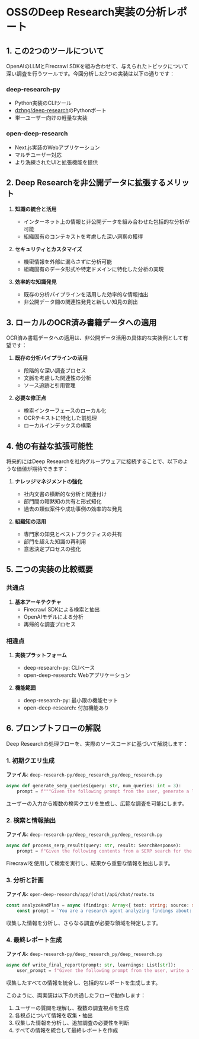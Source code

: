 # OSSのDeep Research実装の分析レポート

## 1. この2つのツールについて

OpenAIのLLMとFirecrawl SDKを組み合わせて、与えられたトピックについて深い調査を行うツールです。今回分析した2つの実装は以下の通りです：

### deep-research-py
- Python実装のCLIツール
- [dzhng/deep-research](https://github.com/dzhng/deep-research)のPythonポート
- 単一ユーザー向けの軽量な実装

### open-deep-research
- Next.js実装のWebアプリケーション
- マルチユーザー対応
- より洗練されたUIと拡張機能を提供

## 2. Deep Researchを非公開データに拡張するメリット

1. **知識の統合と活用**
   - インターネット上の情報と非公開データを組み合わせた包括的な分析が可能
   - 組織固有のコンテキストを考慮した深い洞察の獲得

2. **セキュリティとカスタマイズ**
   - 機密情報を外部に漏らさずに分析可能
   - 組織固有のデータ形式や特定ドメインに特化した分析の実現

3. **効率的な知識発見**
   - 既存の分析パイプラインを活用した効率的な情報抽出
   - 非公開データ間の関連性発見と新しい知見の創出

## 3. ローカルのOCR済み書籍データへの適用

OCR済み書籍データへの適用は、非公開データ活用の具体的な実装例として有望です：

1. **既存の分析パイプラインの活用**
   - 段階的な深い調査プロセス
   - 文脈を考慮した関連性の分析
   - ソース追跡と引用管理

2. **必要な修正点**
   - 検索インターフェースのローカル化
   - OCRテキストに特化した前処理
   - ローカルインデックスの構築

## 4. 他の有益な拡張可能性

将来的にはDeep Researchを社内グループウェアに接続することで、以下のような価値が期待できます：

1. **ナレッジマネジメントの強化**
   - 社内文書の横断的な分析と関連付け
   - 部門間の暗黙知の共有と形式知化
   - 過去の類似案件や成功事例の効率的な発見

2. **組織知の活用**
   - 専門家の知見とベストプラクティスの共有
   - 部門を超えた知識の再利用
   - 意思決定プロセスの強化

## 5. 二つの実装の比較概要

### 共通点
1. **基本アーキテクチャ**
   - Firecrawl SDKによる検索と抽出
   - OpenAIモデルによる分析
   - 再帰的な調査プロセス

### 相違点
1. **実装プラットフォーム**
   - deep-research-py: CLIベース
   - open-deep-research: Webアプリケーション

2. **機能範囲**
   - deep-research-py: 最小限の機能セット
   - open-deep-research: 付加機能あり

## 6. プロンプトフローの解説

Deep Researchの処理フローを、実際のソースコードに基づいて解説します：

### 1. 初期クエリ生成
**ファイル**: `deep-research-py/deep_research_py/deep_research.py`
```python
async def generate_serp_queries(query: str, num_queries: int = 3):
    prompt = f"""Given the following prompt from the user, generate a list of SERP queries..."""
```
ユーザーの入力から複数の検索クエリを生成し、広範な調査を可能にします。

### 2. 検索と情報抽出
**ファイル**: `deep-research-py/deep_research_py/deep_research.py`
```python
async def process_serp_result(query: str, result: SearchResponse):
    prompt = f"Given the following contents from a SERP search for the query <query>{query}</query>..."
```
Firecrawlを使用して検索を実行し、結果から重要な情報を抽出します。

### 3. 分析と計画
**ファイル**: `open-deep-research/app/(chat)/api/chat/route.ts`
```typescript
const analyzeAndPlan = async (findings: Array<{ text: string; source: string }>) => {
    const prompt = `You are a research agent analyzing findings about: ${topic}...`;
```
収集した情報を分析し、さらなる調査が必要な領域を特定します。

### 4. 最終レポート生成
**ファイル**: `deep-research-py/deep_research_py/deep_research.py`
```python
async def write_final_report(prompt: str, learnings: List[str]):
    user_prompt = f"Given the following prompt from the user, write a final report..."
```
収集したすべての情報を統合し、包括的なレポートを生成します。

このように、両実装は以下の共通したフローで動作します：
1. ユーザーの質問を理解し、複数の調査視点を生成
2. 各視点について情報を収集・抽出
3. 収集した情報を分析し、追加調査の必要性を判断
4. すべての情報を統合して最終レポートを作成
